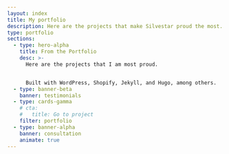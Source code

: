 ```yaml
---
layout: index
title: My portfolio
description: Here are the projects that make Silvestar proud the most. Projects are built with WordPress, Shopify, Jekyll, and Hugo, among others.
type: portfolio
sections:
  - type: hero-alpha
    title: From the Portfolio
    desc: >-
      Here are the projects that I am most proud.


      Built with WordPress, Shopify, Jekyll, and Hugo, among others.
  - type: banner-beta
    banner: testimonials
  - type: cards-gamma
    # cta:
    #   title: Go to project
    filter: portfolio
  - type: banner-alpha
    banner: consultation
    animate: true
---
```


